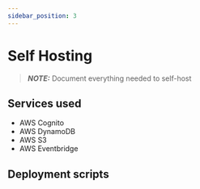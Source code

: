 ```yaml
---
sidebar_position: 3
---
```


# Self Hosting

> **_NOTE:_** Document everything needed to self-host


## Services used
* AWS Cognito
* AWS DynamoDB
* AWS S3
* AWS Eventbridge

## Deployment scripts

